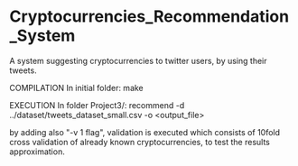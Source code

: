 # Cryptocurrencies_Recommendation_System

A system suggesting cryptocurrencies to twitter users, by using their tweets.

COMPILATION
In initial folder: make

EXECUTION
In folder Project3/: recommend -d ../dataset/tweets_dataset_small.csv -o <output_file>

by adding also "-v 1 flag", validation is executed which consists of 10fold cross validation of already known cryptocurrencies, to test the results approximation. 
